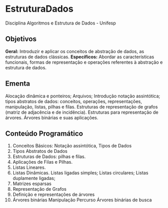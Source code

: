 # EstruturaDados
Disciplina Algoritmos e Estrutura de Dados - Unifesp

## Objetivos
**Geral:** Introduzir e aplicar os conceitos de
abstração de dados, as estruturas de dados
clássicas.
**Específicos:** Abordar as características
funcionais, formas de representação e
operações referentes à abstração e estrutura
de dados.

## Ementa
Alocação dinâmica e ponteiros; Arquivos;
Introdução notação assintótica; tipos abstratos
de dados: conceitos, operações, representações,
manipulação, listas, pilhas e filas. Estruturas de
representação de grafos (matriz de adjacência e
de incidência). Estruturas para representação de
árvores. Árvores binárias e suas aplicações.

## Conteúdo Programático
1. Conceitos Básicos: Notação assintótica, Tipos
de Dados
2. Tipos Abstratos de Dados
3. Estruturas de Dados: pilhas e filas.
4. Aplicações de Filas e Pilhas.
5. Listas Lineares.
6. Listas Dinâmicas.
  Listas ligadas simples;
  Listas circulares;
  Listas duplamente ligadas;
7. Matrizes esparsas
8. Representação de Grafos
9. Definição e representações de árvores
10. Árvores binárias
  Manipulação
  Percurso
  Árvores binárias de busca